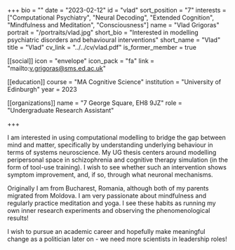 +++
bio = ""
date = "2023-02-12"
id = "vlad"
sort_position = "7"
interests = ["Computational Psychiatry", "Neural Decoding", "Extended Cognition", "Mindfulness and Meditation", "Consciousness"]
name = "Vlad Grigoras"
portrait = "/portraits/vlad.jpg"
short_bio = "Interested in modelling psychiatric disorders and behavioural interventions"
short_name = "Vlad"
title = "Vlad"
cv_link = "../../cv/vlad.pdf"
is_former_member = true

[[social]]
    icon = "envelope"
    icon_pack = "fa"
    link = "mailto:v.grigoras@sms.ed.ac.uk"

[[education]]
    course = "MA Cognitive Science"
    institution = "University of Edinburgh"
    year = 2023

[[organizations]]
    name = "7 George Square, EH8 9JZ"
    role = "Undergraduate Research Assistant"

+++

<!-- You can write $\LaTeX$ and *Markdown* here. -->

I am interested in using computational modelling to bridge the gap between mind and matter, specifically by understanding underlying behaviour in terms of systems neuroscience. My UG thesis centers around modelling peripersonal space in schizophrenia and cognitive therapy simulation (in the form of tool-use training). I wish to see whether such an intervention shows symptom improvement, and, if so, through what neuronal mechanisms.

Originally I am from Bucharest, Romania, although both of my parents migrated from Moldova. I am very passionate about mindfulness and regularly practice meditation and yoga. I see these habits as running my own inner research experiments and observing the phenomenological results!

I wish to pursue an academic career and hopefully make meaningful change as a politician later on - we need more scientists in leadership roles!